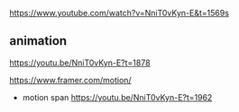https://www.youtube.com/watch?v=NniT0vKyn-E&t=1569s

## animation

https://youtu.be/NniT0vKyn-E?t=1878

https://www.framer.com/motion/

- motion span
  https://youtu.be/NniT0vKyn-E?t=1962
